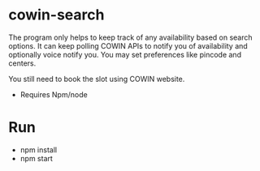 # cowin-search
The program only helps to keep track of any availability based on search options. It can keep polling COWIN APIs to notify you of availability and optionally voice notify you.  You may set preferences like pincode and centers. 

You still need to book the slot using COWIN website. 

- Requires Npm/node

# Run
- npm install 
- npm start
